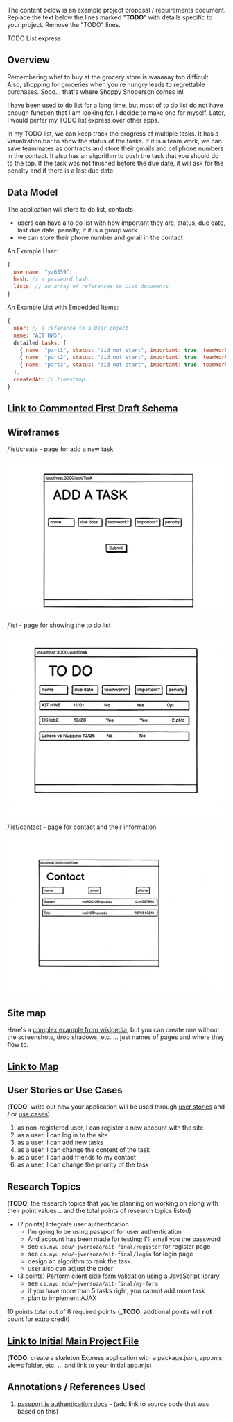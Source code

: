 The content below is an example project proposal / requirements document. Replace the text below the lines marked "__TODO__" with details specific to your project. Remove the "TODO" lines.

TODO List express

## Overview

Remembering what to buy at the grocery store is waaaaay too difficult. Also, shopping for groceries when you're hungry leads to regrettable purchases. Sooo... that's where Shoppy Shoperson comes in!

I have been used to do list for a long time, but most of to do list do not have enough function that I am looking for. I decide to make one for myself. Later, I would perfer my TODO list express over other apps.

In my TODO list, we can keep track the progress of multiple tasks. It has a visualzation bar to show the status of the tasks. If it is a team work, we can save teammates as contracts and store their gmails and cellphone numbers in the contact. It also has an algorithm to push the task that you should do to the top.
If the task was not finished before the due date, it will ask for the penalty and if there is a last due date


## Data Model

The application will store to do list, contacts

* users can have a to do list with how important they are, status, due date, last due date, penalty, if it is a group work
* we can store their phone number and gmail in the contact



An Example User:

```javascript
{
  username: "yz6559",
  hash: // a password hash,
  lists: // an array of references to List documents
}
```

An Example List with Embedded Items:

```javascript
{
  user: // a reference to a User object
  name: "AIT HW5",
  detailed tasks: [
    { name: "part1", status: "did not start", important: true, teamWork: false, teamMates = {}},
    { name: "part2", status: "did not start", important: true, teamWork: false, teamMates = {}},
    { name: "part3", status: "did not start", important: true, teamWork: false, teamMates = {}}
  ],
  createdAt: // timestamp
}
```


## [Link to Commented First Draft Schema](db.mjs) 


## Wireframes


/list/create - page for add a new task

![list create](documentation/AddTask.png)

/list - page for showing the to do list

![list](documentation/Todo.png)

/list/contact - page for contact and their information

![list contact](documentation/Contact.png)

## Site map


Here's a [complex example from wikipedia](https://upload.wikimedia.org/wikipedia/commons/2/20/Sitemap_google.jpg), but you can create one without the screenshots, drop shadows, etc. ... just names of pages and where they flow to.

## [Link to Map](documentation/map.png)

## User Stories or Use Cases

(__TODO__: write out how your application will be used through [user stories](http://en.wikipedia.org/wiki/User_story#Format) and / or [use cases](https://en.wikipedia.org/wiki/Use_case))

1. as non-registered user, I can register a new account with the site
2. as a user, I can log in to the site
3. as a user, I can add new tasks
4. as a user, I can change the content of the task
5. as a user, I can add friends to my contact
6. as a user, I can change the priority of the task 

## Research Topics

(__TODO__: the research topics that you're planning on working on along with their point values... and the total points of research topics listed)

* (7 points) Integrate user authentication
    * I'm going to be using passport for user authentication
    * And account has been made for testing; I'll email you the password
    * see <code>cs.nyu.edu/~jversoza/ait-final/register</code> for register page
    * see <code>cs.nyu.edu/~jversoza/ait-final/login</code> for login page
    * design an algorithm to rank the task.
    * user also can adjust the order
* (3 points) Perform client side form validation using a JavaScript library
    * see <code>cs.nyu.edu/~jversoza/ait-final/my-form</code>
    * if you have more than 5 tasks right, you cannot add more task
    * plan to implement AJAX

10 points total out of 8 required points (___TODO__: addtional points will __not__ count for extra credit)


## [Link to Initial Main Project File](app.mjs) 

(__TODO__: create a skeleton Express application with a package.json, app.mjs, views folder, etc. ... and link to your initial app.mjs)

## Annotations / References Used


1. [passport.js authentication docs](http://passportjs.org/docs) - (add link to source code that was based on this)


